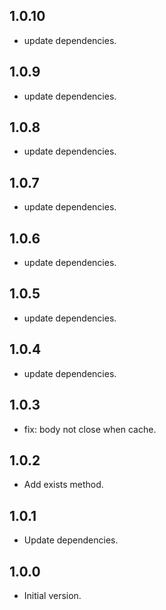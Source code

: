 ## 1.0.10

- update dependencies.

## 1.0.9

- update dependencies.

## 1.0.8

- update dependencies.

## 1.0.7

- update dependencies.

## 1.0.6

- update dependencies.

## 1.0.5

- update dependencies.

## 1.0.4

- update dependencies.

## 1.0.3

- fix: body not close when cache.

## 1.0.2

- Add exists method.

## 1.0.1

- Update dependencies.

## 1.0.0

- Initial version.
